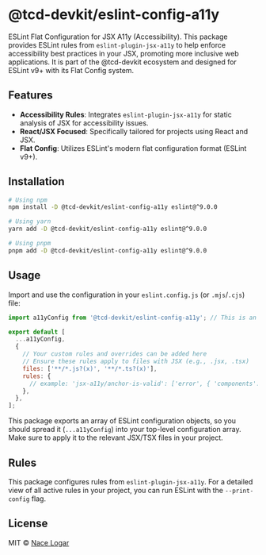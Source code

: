 # @tcd-devkit/eslint-config-a11y

ESLint Flat Configuration for JSX A11y (Accessibility). This package provides ESLint rules from `eslint-plugin-jsx-a11y` to help enforce accessibility best practices in your JSX, promoting more inclusive web applications. It is part of the @tcd-devkit ecosystem and designed for ESLint v9+ with its Flat Config system.

## Features

- **Accessibility Rules**: Integrates `eslint-plugin-jsx-a11y` for static analysis of JSX for accessibility issues.
- **React/JSX Focused**: Specifically tailored for projects using React and JSX.
- **Flat Config**: Utilizes ESLint's modern flat configuration format (ESLint v9+).

## Installation

```bash
# Using npm
npm install -D @tcd-devkit/eslint-config-a11y eslint@^9.0.0

# Using yarn
yarn add -D @tcd-devkit/eslint-config-a11y eslint@^9.0.0

# Using pnpm
pnpm add -D @tcd-devkit/eslint-config-a11y eslint@^9.0.0
```

## Usage

Import and use the configuration in your `eslint.config.js` (or `.mjs`/`.cjs`) file:

```javascript
import a11yConfig from '@tcd-devkit/eslint-config-a11y'; // This is an array of config objects

export default [
  ...a11yConfig,
  {
    // Your custom rules and overrides can be added here
    // Ensure these rules apply to files with JSX (e.g., .jsx, .tsx)
    files: ['**/*.js?(x)', '**/*.ts?(x)'],
    rules: {
      // example: 'jsx-a11y/anchor-is-valid': ['error', { 'components': ['Link'], 'specialLink': ['to'] }],
    },
  },
];
```

This package exports an array of ESLint configuration objects, so you should spread it (`...a11yConfig`) into your top-level configuration array. Make sure to apply it to the relevant JSX/TSX files in your project.

## Rules

This package configures rules from `eslint-plugin-jsx-a11y`.
For a detailed view of all active rules in your project, you can run ESLint with the `--print-config` flag.

## License

MIT © [Nace Logar](https://thecodedestroyer.com)
